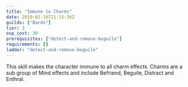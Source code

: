 ```yaml
---
title: "Immune to Charms"
date: 2019-02-16T21:15:36Z
guilds: ["Bards"]
tier: 3
osp_cost: 30
prerequisites: ["detect-and-remove-beguile"]
requirements: []
ladder: "detect-and-remove-beguile"
---
```

This skill makes the character immune to all charm effects. Charms are a sub group of Mind effects and include Befriend, Beguile, Distract and Enthral.